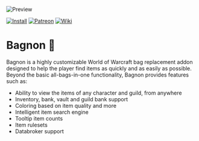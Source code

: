 ![Preview](http://jaliborc.com/images/addons/large/bagnon/watsup.jpg)

[![Install](http://jaliborc.com/images/external/twitch_client.png)](https://www.curseforge.com/wow/addons/bagnon/download?client=y)
[![Patreon](http://jaliborc.com/images/external/patreon.png#1)](https://www.patreon.com/jaliborc)
[![Wiki](http://jaliborc.com/images/external/github_wiki.png)](https://github.com/tullamods/Wildpants/wiki)


# Bagnon :handbag:
Bagnon is a highly customizable World of Warcraft bag replacement addon designed to help the player find items as quickly and as easily as possible. Beyond the basic all-bags-in-one functionality, Bagnon provides features such as:
* Ability to view the items of any character and guild, from anywhere
* Inventory, bank, vault and guild bank support
* Coloring based on item quality and more
* Intelligent item search engine
* Tooltip item counts
* Item rulesets
* Databroker support
